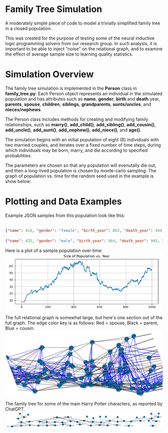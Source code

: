 # Family Tree Simulation
A moderately simple piece of code to model a trivially simplified family tree in a closed population.  

This was created for the purpose of testing some of the neural inductive logic programming solvers from our research group.  In such analysis, it is important to be able to inject "noise" on the relational graph, and to examine the effect of average sample size to learning quality statistics.

# Simulation Overview
The family tree simulation is implemented in the **Person** class in **family_tree.py**. Each Person object represents an individual in the simulated population and has attributes such as **name**, **gender**, **birth** and **death** year, **parents**, **spouse**, **children**, **siblings**, **grandparents**, **aunts/uncles**, and **nieces/nephews**.

The Person class includes methods for creating and modifying family relationships, such as **marry()**, **add_child()**, **add_sibling()**, **add_cousin()**, **add_uncle()**, **add_aunt()**, **add_nephew()**, **add_niece()**, and **age()**.

The simulation begins with an initial population of eight (8) individuals with two married couples, and iterates over a fixed number of time steps, during which individuals may be born, marry, and die according to specified probabilities.

The parameters are chosen so that any population will evenutally die out, and then a long-lived population is chosen by monte-carlo sampling.
The graph of population vs. time for the random seed used in the example is show below:
# Plotting and Data Examples
Example JSON samples from this population look like this:
```json

{"name": 424, "gender": "female", "birth_year": 863, "death_year": 944, "spouse": 422, "father": 415, "mother": 410, "grandfather": 404, "grandmother": 397, "children": [437, 443], "cousins": [419, 425]}

{"name": 425, "gender": "male", "birth_year": 864, "death_year": 945, "spouse": 419, "father": 413, "mother": 408, "grandfather": 404, "grandmother": 397, "children": [436, 438], "cousins": [424]}

```
Here is a plot of a sample population over time:
![Doomed Population](./Selection_105.png)

The full relational graph is somewhat large, but here's one section out of the full graph. 
The edge color key is as follows: Red = spouse, Black = parent, Blue = cousin.
![Family Tree Graph](./Selection_108.png)


The family tree for some of the main Harry Potter characters, as reported by ChatGPT.
![Harry Potter Family Tree](./Selection_111.png)
